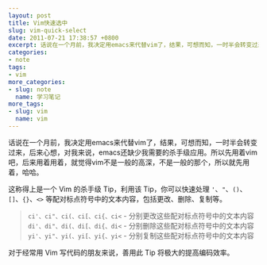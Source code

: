 ```yaml
---
layout: post
title: Vim快速选中
slug: vim-quick-select
date: 2011-07-21 17:38:57 +0800
excerpt: 话说在一个月前，我决定用emacs来代替vim了，结果，可想而知，一时半会转变过来，后来心想，对我来说，emacs还缺少我需要的杀手级应用。所以先用着vim吧，后来用着用着，就觉得vim不是一般的高深，不是一般的那个，所以就先用着，哈哈。
categories:
- note
tags:
- vim
more_categories:
- slug: note
  name: 学习笔记
more_tags:
- slug: vim
  name: vim
---
```


话说在一个月前，我决定用emacs来代替vim了，结果，可想而知，一时半会转变过来，后来心想，对我来说，emacs还缺少我需要的杀手级应用。所以先用着vim吧，后来用着用着，就觉得vim不是一般的高深，不是一般的那个，所以就先用着，哈哈。

这称得上是一个 Vim 的杀手级 Tip，利用该 Tip，你可以快速处理 `'`、`"`、`()`、`[]`、`{}`、`<>` 等配对标点符号中的文本内容，包括更改、删除、复制等。

> `ci'、ci"、ci(、ci[、ci{、ci<` - 分别更改这些配对标点符号中的文本内容
> `di'、di"、di(、di[、di{、di<` - 分别删除这些配对标点符号中的文本内容
> `yi'、yi"、yi(、yi[、yi{、yi<` - 分别复制这些配对标点符号中的文本内容

对于经常用 Vim 写代码的朋友来说，善用此 Tip 将极大的提高编码效率。
